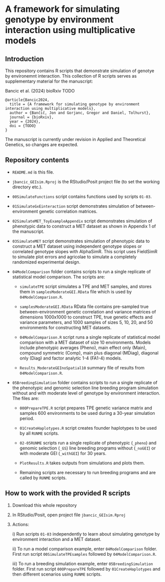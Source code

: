 # A framework for simulating genotype by environment interaction using multiplicative models

## Introduction

This repository contains R scripts that demonstrate simulation of genotye by environemnt interaction. This collection of R scripts serves as supplementary material for the manuscript:

Bancic et al. (2024) bioRxiv TODO

    @article{Bancic2024,
      title = {A framework for simulating genotype by environment interaction using multiplicative models},
      author = {Bančič, Jon and Gorjanc, Gregor and Daniel, Tolhurst},
      journal = {bioRxiv},
      year = {2024},
      doi = {TODO}
    }

The manuscript is currently under revision in Applied and Theoretical Genetics, so changes are expected. 

## Repository contents

  * `README.md` is this file.

  * `jbancic_GEIsim.Rproj` is the RStudio/Posit project file (to set the working directory etc.).

  * `00SimulateFunctions` script contains functions used by scripts `01-03`.

  * `01SimulateGxEinteraction` script demonstrates simulation of between-environment genetic correlation matrices.

  * `02SimulateMET_ToyExampleAppendix` script demonstrates simulation of phenotypic data to construct a MET dataset as shown in Appendix 1 of the manuscript.

  * `03SimulateMET` script demonstrates simulation of phenotypic data to construct a MET dataset using independent genotype slopes or correlated genotype slopes with AlphaSimR. This script uses FieldSimR to simulate plot errors and agricolae to simulate a completely randomized experimental design.
  
  * `04ModelComparison` folder contains scripts to run a single replicate of statistical model comparison. The scripts are:
  
    * `simulateTPE` script simulates a TPE and MET samples, and stores them in `samplesModerateGEI.RData` file which is used by `04ModelComparison.R`.
  
    * `samplesModerateGEI.RData` RData file contains pre-sampled true between-environment genetic correlation and variance matrices of dimensions 1000x1000 to construct TPE, true genetic effects and variance parameters, and 1000 samples of sizes 5, 10, 20, and 50 environments for constructing MET datasets.
    
    * `04ModelComparison.R` script runs a single replicate of statistical model comparison with a MET dataset of size 10 environments. Models include phenotypic averages (Pheno), main effect only (Main), compound symmetric (Comp), main plus diagonal (MDiag), diagonal only (Diag) and factor analytic 1-4 (FA1-4) models.
  
    * `Results_ModerateGEInoSpatial10` summary file of results from `04ModelComparison.R`.
  
  * `05BreedingSimulation` folder contains scripts to run a single replicate of the phenotypic and genomic selection line breeding program simulation without and with moderate level of genotype by environment interaction. The files are:
  
    * `00OPrepareTPE.R` script prepares TPE genetic variance matrix and samples 600 environments to be used during a 30-year simulation period.
  
    * `01CreateHaplotypes.R` script creates founder haplotypes to be used by all `RUNME` scripts.
    
    * `02-05RUNME` scripts run a single replicate of phenotypic (`_pheno`) and genomic selection (`_GS`) line breeding programs without (`_noGEI`) or with moderate GEI (`_withGEI`) for 30 years.
    
    * `PlotResults.R` takes outputs from simulations and plots them.
    
    * Remaining scripts are necessary to run breeding programs and are called by `RUNME` scripts. 
    

## How to work with the provided R scripts

  1) Download this whole repository
  
  2) In RStudio/Posit, open project file `jbancic_GEIsim.Rproj`
  
  3) Actions:

      i) Run scripts `01-03` independently to learn about simulating genotype by environment interaction and a MET dataset.
     
      ii) To run a model comparison example, enter `04ModelComparison` folder. First run script `00SimulateTPEsamples` followed by `04ModelComparison.R`.
     
      iii) To run a breeding simulation example, enter `05BreedingSimulation` folder. First run script `00OPrepareTPE` followed by `01CreateHaplotypes` and then different scenarios using `RUNME` scripts.
